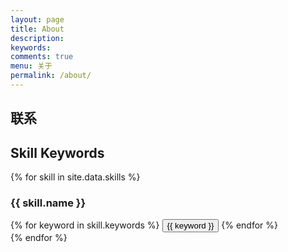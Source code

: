 ```yaml
---
layout: page
title: About
description: 
keywords:
comments: true
menu: 关于
permalink: /about/
---
```






## 联系




## Skill Keywords

{% for skill in site.data.skills %}
### {{ skill.name }}
<div class="btn-inline">
{% for keyword in skill.keywords %}
<button class="btn btn-outline" type="button">{{ keyword }}</button>
{% endfor %}
</div>
{% endfor %}

